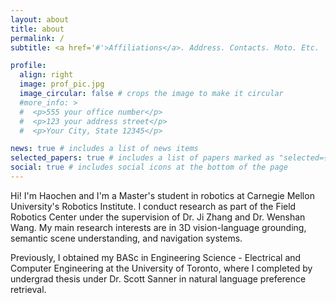 ```yaml
---
layout: about
title: about
permalink: /
subtitle: <a href='#'>Affiliations</a>. Address. Contacts. Moto. Etc.

profile:
  align: right
  image: prof_pic.jpg
  image_circular: false # crops the image to make it circular
  #more_info: >
  #  <p>555 your office number</p>
  #  <p>123 your address street</p>
  #  <p>Your City, State 12345</p>

news: true # includes a list of news items
selected_papers: true # includes a list of papers marked as "selected={true}"
social: true # includes social icons at the bottom of the page
---
```


Hi! I'm Haochen and I'm a Master's student in robotics at Carnegie Mellon University's Robotics Institute. I conduct research as part of the Field Robotics Center under the supervision of Dr. Ji Zhang and Dr. Wenshan Wang. My main research interests are in 3D vision-language grounding, semantic scene understanding, and navigation systems. 

Previously, I obtained my BASc in Engineering Science - Electrical and Computer Engineering at the University of Toronto, where I completed by undergrad thesis under Dr. Scott Sanner in natural language preference retrieval. 